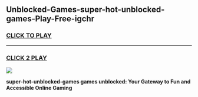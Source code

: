 
## Unblocked-Games-super-hot-unblocked-games-Play-Free-igchr
<h3>
<a href="https://premium76.site?title=super-hot-unblocked-games&ref=22A">CLICK TO PLAY</a></h3>
<hr>

<h3>
<a href="https://premium76.site?title=super-hot-unblocked-games&ref=22A">CLICK 2 PLAY</a>
  
</h3>

<a href="https://premium76.site?title=super-hot-unblocked-games&ref=22A"><img src="https://clearcache.store/games.png"></a>


**super-hot-unblocked-games games unblocked: Your Gateway to Fun and Accessible Online Gaming**
